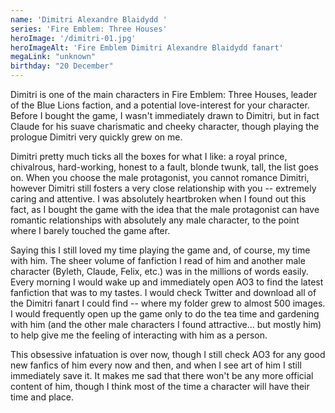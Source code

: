 ```yaml
---
name: 'Dimitri Alexandre Blaidydd '
series: 'Fire Emblem: Three Houses'
heroImage: '/dimitri-01.jpg'
heroImageAlt: 'Fire Emblem Dimitri Alexandre Blaidydd fanart'
megaLink: "unknown"
birthday: "20 December"
---
```

Dimitri is one of the main characters in Fire Emblem: Three Houses, leader of the Blue Lions faction, and a potential love-interest for your character. Before I bought the game, I wasn't immediately drawn to Dimitri, but in fact Claude for his suave charismatic and cheeky character, though playing the prologue Dimitri very quickly grew on me.

Dimitri pretty much ticks all the boxes for what I like: a royal prince, chivalrous, hard-working, honest to a fault, blonde twunk, tall, the list goes on. When you choose the male protagonist, you cannot romance Dimitri, however Dimitri still fosters a very close relationship with you -- extremely caring and attentive. I was absolutely heartbroken when I found out this fact, as I bought the game with the idea that the male protagonist can have romantic relationships with absolutely any male character, to the point where I barely touched the game after. 

Saying this I still loved my time playing the game and, of course, my time with him. The sheer volume of fanfiction I read of him and another male character (Byleth, Claude, Felix, etc.) was in the millions of words easily. Every morning I would wake up and immediately open AO3 to find the latest fanfiction that was to my tastes. I would check Twitter and download all of the Dimitri fanart I could find -- where my folder grew to almost 500 images. I would frequently open up the game only to do the tea time and gardening with him (and the other male characters I found attractive... but mostly him) to help give me the feeling of interacting with him as a person. 

This obsessive infatuation is over now, though I still check AO3 for any good new fanfics of him every now and then, and when I see art of him I still immediately save it. It makes me sad that there won't be any more official content of him, though I think most of the time a character will have their time and place. 